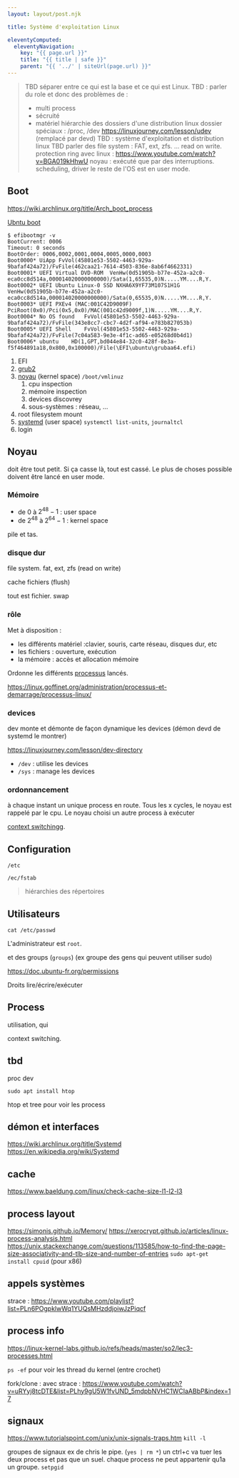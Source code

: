 ```yaml
---
layout: layout/post.njk

title: Système d'exploitation Linux

eleventyComputed:
  eleventyNavigation:
    key: "{{ page.url }}"
    title: "{{ title | safe }}"
    parent: "{{ '../' | siteUrl(page.url) }}"
---
```


> TBD séparer entre ce qui est la base et ce qui est Linux.
> TBD : parler du role et donc des problèmes de :
> 
> 
>  * multi process
>  * sécruité
>  * matériel
> hiérarchie des dossiers d'une distribution linux
> dossier spéciaux : /proc, /dev <https://linuxjourney.com/lesson/udev> (remplacé par devd)
> TBD : système d'exploitation et distribution linux
> TBD parler des file system : FAT, ext, zfs. ... read on write.
> protection ring avec linux : <https://www.youtube.com/watch?v=BGA019kHhwU>
> noyau : exécuté que par des interruptions.
> scheduling, driver
> le reste de l'OS est en user mode.

## Boot

<https://wiki.archlinux.org/title/Arch_boot_process>

[Ubntu boot](https://doc.ubuntu-fr.org/efibootmgr)

```
$ efibootmgr -v
BootCurrent: 0006
Timeout: 0 seconds
BootOrder: 0006,0002,0001,0004,0005,0000,0003
Boot0000* UiApp	FvVol(45801e53-5502-4463-929a-9bafaf424a72)/FvFile(462caa21-7614-4503-836e-8ab6f4662331)
Boot0001* UEFI Virtual DVD-ROM 	VenHw(0d51905b-b77e-452a-a2c0-eca0cc8d514a,000014020000000000)/Sata(1,65535,0)N.....YM....R,Y.
Boot0002* UEFI Ubuntu Linux-0 SSD NXHA6X9YF73M107S1H1G	VenHw(0d51905b-b77e-452a-a2c0-eca0cc8d514a,000014020000000000)/Sata(0,65535,0)N.....YM....R,Y.
Boot0003* UEFI PXEv4 (MAC:001C42D9009F)	PciRoot(0x0)/Pci(0x5,0x0)/MAC(001c42d9009f,1)N.....YM....R,Y.
Boot0004* No OS found	FvVol(45801e53-5502-4463-929a-9bafaf424a72)/FvFile(343e8cc7-cbc7-4d2f-af94-e783b827053b)
Boot0005* UEFI Shell	FvVol(45801e53-5502-4463-929a-9bafaf424a72)/FvFile(7c04a583-9e3e-4f1c-ad65-e05268d0b4d1)
Boot0006* ubuntu	HD(1,GPT,bd044e84-32c0-428f-8e3a-f5f464891a18,0x800,0x100000)/File(\EFI\ubuntu\grubaa64.efi)
```

1. EFI
2. [grub2](https://fr.wikipedia.org/wiki/GNU_GRUB)
3. [noyau](https://en.wikipedia.org/wiki/Vmlinux) (kernel space) `/boot/vmlinuz`
   1. cpu inspection
   2. mémoire inspection
   3. devices discovrey
   4. sous-systèmes : réseau, ...
4. root filesystem mount
5. [systemd](https://wiki.archlinux.org/title/Systemd) (user space) `systemctl list-units`, `journaltcl`
6. login

## Noyau

doit être tout petit. Si ça casse là, tout est cassé.
Le plus de choses possible doivent être lancé en user mode.

### Mémoire

* de 0 à $2^48-1$ : user space
* de $2^48$ à $2^64 -1$ : kernel space

pile et tas.

### disque dur

file system.
fat, ext, zfs (read on write)

cache fichiers (flush)

tout est fichier.
swap

### rôle

Met à disposition :

* les différents matériel :clavier, souris, carte réseau, disques dur, etc
* les fichiers : ouverture, exécution
* la mémoire : accès et allocation mémoire

Ordonne les différents [processus](https://fr.wikipedia.org/wiki/Processus_(informatique)) lancés.

<https://linux.goffinet.org/administration/processus-et-demarrage/processus-linux/>

### devices

dev monte et démonte de façon dynamique les devices (démon devd de systemd le montrer)

<https://linuxjourney.com/lesson/dev-directory>

* `/dev` : utilise les devices
* `/sys` : manage les devices

### ordonnancement

à chaque instant un unique process en route. Tous les x cycles, le noyau est rappelé par le cpu. Le noyau choisi un autre process à exécuter

[context switching](https://fr.wikipedia.org/wiki/Commutation_de_contexte)g.

## Configuration

`/etc`

`/ec/fstab`

> hiérarchies des répertoires

## Utilisateurs

`cat /etc/passwd`

L'administrateur est `root`.

et des groups (`groups`) (ex groupe des gens qui peuvent utiliser sudo)

<https://doc.ubuntu-fr.org/permissions>


Droits lire/écrire/exécuter

## Process

utilisation, qui

context switching.

## tbd

proc dev

`sudo apt install htop`

htop et tree pour voir les process

## démon et interfaces

<https://wiki.archlinux.org/title/Systemd>
<https://en.wikipedia.org/wiki/Systemd>

## cache

<https://www.baeldung.com/linux/check-cache-size-l1-l2-l3>

## process layout

<https://simonis.github.io/Memory/>
<https://xerocrypt.github.io/articles/linux-process-analysis.html>
<https://unix.stackexchange.com/questions/113585/how-to-find-the-page-size-associativity-and-tlb-size-and-number-of-entries>
`sudo apt-get install cpuid` (pour x86)

## appels systèmes

strace : <https://www.youtube.com/playlist?list=PLn6POgpklwWq1YUQsMHzddjoiwJzPiqcf>


## process info

<https://linux-kernel-labs.github.io/refs/heads/master/so2/lec3-processes.html>

`ps -ef` pour voir les thread du kernel (entre crochet)

fork/clone : avec strace : <https://www.youtube.com/watch?v=uRYyj8tcDTE&list=PLhy9gU5W1fvUND_5mdpbNVHC1WCIaABbP&index=17>

## signaux

<https://www.tutorialspoint.com/unix/unix-signals-traps.htm>
`kill -l`


groupes de signaux ex de chris le pipe. (`yes | rm *`) un ctrl+c va tuer les deux process et pas que un suel.
chaque process ne peut appartenir qu1a un groupe. `setpgid`